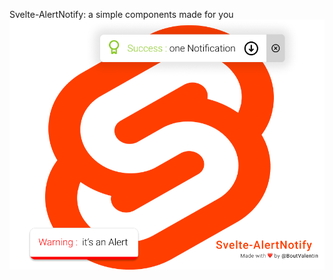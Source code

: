 Svelte-AlertNotify: a simple components made for you
![SvelteLogo](https://github.com/BoutValentin/Svelte-AlertNotify/blob/assets/assets/svelteAlertNotifyLogoPng.png?raw=true)